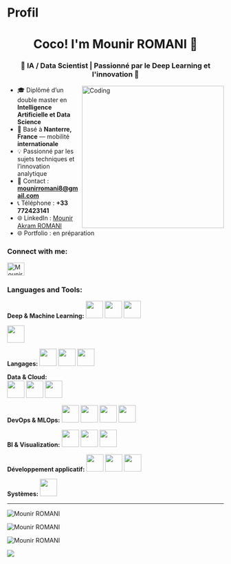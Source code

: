 # Profil


<h1 align="center">Coco! I'm Mounir ROMANI 👋</h1>


<h3 align="center">🚀 IA / Data Scientist | Passionné par le Deep Learning et l'innovation 🚀</h3>

<img align="right" alt="Coding" width="330" src="https://media1.giphy.com/media/v1.Y2lkPTc5MGI3NjExZnllcTRudmVnOGhzemN0OHlscHN3cW50a2ttNTJkMWR1bmZ3a2FoeiZlcD12MV9pbnRlcm5hbF9naWZfYnlfaWQmY3Q9Zw/pbIavlMZE7TkcVriMM/giphy.gif">

- 🎓 Diplômé d’un double master en **Intelligence Artificielle et Data Science**  
- 📌 Basé à **Nanterre, France** — mobilité **internationale**  
- 💡 Passionné par les sujets techniques et l’innovation analytique  
- 📧 Contact : **mounirromani8@gmail.com**  
- 📞 Téléphone : **+33 772423141**  
- 🌐 LinkedIn : [Mounir Akram ROMANI](https://www.linkedin.com/in/mounir-akram-romani-a81799250/)  
- 🌐 Portfolio : en préparation  

<h3 align="left">Connect with me:</h3>
<p align="left">
  <a href="https://linkedin.com/in/mounir-akram-romani-a81799250/" target="blank"><img align="center" src="https://raw.githubusercontent.com/rahuldkjain/github-profile-readme-generator/master/src/images/icons/Social/linked-in-alt.svg" alt="Mounir ROMANI" height="30" width="40" /></a>
</p>

<h3 align="left">Languages and Tools:</h3>
<p align="left">

<b>Deep & Machine Learning:</b> 
<img src="https://cdn.simpleicons.org/tensorflow" width="40" height="40"/> 
<img src="https://cdn.simpleicons.org/keras" width="40" height="40"/> 
<img src="https://cdn.simpleicons.org/pytorch" width="40" height="40"/> 

<img src="https://cdn.simpleicons.org/huggingface" width="40" height="40"/> 


<b>Langages:</b> 
<img src="https://cdn.simpleicons.org/python" width="40" height="40"/> 
<img src="https://cdn.simpleicons.org/cplusplus" width="40" height="40"/> 
<img src="https://cdn.simpleicons.org/r" width="40" height="40"/> <br>


<b>Data & Cloud:</b>  
<img src="https://cdn.simpleicons.org/mysql" width="40" height="40"/> 
<img src="https://cdn.simpleicons.org/postgresql" width="40" height="40"/> 
<img src="https://upload.wikimedia.org/wikipedia/commons/9/93/Amazon_Web_Services_Logo.svg" width="40" height="40"/> 



<b>DevOps & MLOps:</b> 
<img src="https://cdn.simpleicons.org/git" width="40" height="40"/> 
<img src="https://cdn.simpleicons.org/docker" width="40" height="40"/> 
<img src="https://cdn.simpleicons.org/kubernetes" width="40" height="40"/> 
<img src="https://cdn.simpleicons.org/dvc" width="40" height="40"/> 



<b>BI & Visualization:</b> 
<img src="https://cdn.simpleicons.org/plotly" width="40" height="40"/> 
<img src="https://cdn.simpleicons.org/pandas" width="40" height="40"/> 
<img src="https://cdn.simpleicons.org/numpy" width="40" height="40"/> <br>

<b>Développement applicatif:</b> 
<img src="https://cdn.simpleicons.org/streamlit" width="40" height="40"/> 
<img src="https://cdn.simpleicons.org/fastapi" width="40" height="40"/> 
<img src="https://cdn.simpleicons.org/qt" width="40" height="40"/> <br>


<b>Systèmes:</b> 
<img src="https://cdn.simpleicons.org/linux" width="40" height="40"/> 
</p>

<hr/>

<p><img src="https://github-profile-summary-cards.vercel.app/api/cards/profile-details?username=Mounir-Romani&theme=radical" alt="Mounir ROMANI" /></p>

<p><img src="https://github-readme-statsss-sigma.vercel.app/api?username=Mounir-Romani&show_icons=true&locale=en&theme=radical" alt="Mounir ROMANI" /></p>

<p><img src="https://github-readme-statsss-sigma.vercel.app/api/top-langs?username=Mounir-Romani&show_icons=true&locale=en&layout=compact&theme=radical" alt="Mounir ROMANI" /></p>

<p><img src="https://github-readme-streak-stats.herokuapp.com?user=Mounir-Romani&theme=radical" /></p>

